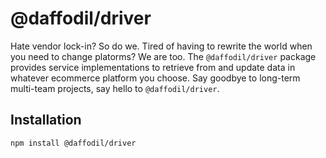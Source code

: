 # @daffodil/driver

Hate vendor lock-in? So do we. Tired of having to rewrite the world when you need to change platorms? We are too. The `@daffodil/driver` package provides service implementations to retrieve from and update data in whatever ecommerce platform you choose. Say goodbye to long-term multi-team projects, say hello to `@daffodil/driver`.

## Installation

```
npm install @daffodil/driver
```


